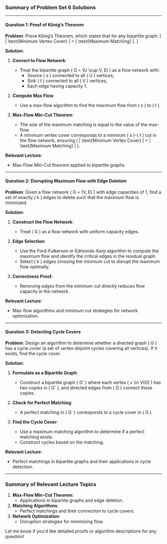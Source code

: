 ### Summary of Problem Set 6 Solutions

---

#### **Question 1: Proof of Kőnig’s Theorem**
**Problem**:
Prove Kőnig’s Theorem, which states that for any bipartite graph:
\[
| \text{Minimum Vertex Cover} | = | \text{Maximum Matching} |.
\]

**Solution**:
1. **Convert to Flow Network**:
   - Treat the bipartite graph \( G = (U \cup V, E) \) as a flow network with:
     - Source \( s \) connected to all \( U \) vertices,
     - Sink \( t \) connected to all \( V \) vertices,
     - Each edge having capacity 1.

2. **Compute Max Flow**:
   - Use a max-flow algorithm to find the maximum flow from \( s \) to \( t \).

3. **Max-Flow Min-Cut Theorem**:
   - The size of the maximum matching is equal to the value of the max-flow.
   - A minimum vertex cover corresponds to a minimum \( s \)-\( t \) cut in the flow network, ensuring \( | \text{Minimum Vertex Cover} | = | \text{Maximum Matching} | \).

**Relevant Lecture**:
- Max-Flow Min-Cut theorem applied to bipartite graphs.

---

#### **Question 2: Disrupting Maximum Flow with Edge Deletion**
**Problem**:
Given a flow network \( G = (V, E) \) with edge capacities of 1, find a set of exactly \( k \) edges to delete such that the maximum flow is minimized.

**Solution**:
1. **Construct the Flow Network**:
   - Treat \( G \) as a flow network with uniform capacity edges.

2. **Edge Selection**:
   - Use the Ford-Fulkerson or Edmonds-Karp algorithm to compute the maximum flow and identify the critical edges in the residual graph.
   - Select \( k \) edges crossing the minimum cut to disrupt the maximum flow optimally.

3. **Correctness Proof**:
   - Removing edges from the minimum cut directly reduces flow capacity in the network.

**Relevant Lecture**:
- Max-flow algorithms and minimum cut strategies for network optimization.

---

#### **Question 3: Detecting Cycle Covers**
**Problem**:
Design an algorithm to determine whether a directed graph \( G \) has a cycle cover (a set of vertex-disjoint cycles covering all vertices). If it exists, find the cycle cover.

**Solution**:
1. **Formulate as a Bipartite Graph**:
   - Construct a bipartite graph \( G' \) where each vertex \( v \in V(G) \) has two copies in \( G' \), and directed edges from \( G \) connect these copies.

2. **Check for Perfect Matching**:
   - A perfect matching in \( G' \) corresponds to a cycle cover in \( G \).

3. **Find the Cycle Cover**:
   - Use a maximum matching algorithm to determine if a perfect matching exists.
   - Construct cycles based on the matching.

**Relevant Lecture**:
- Perfect matchings in bipartite graphs and their applications in cycle detection.

---

### Summary of Relevant Lecture Topics
1. **Max-Flow Min-Cut Theorem**:
   - Applications in bipartite graphs and edge deletion.
2. **Matching Algorithms**:
   - Perfect matchings and their connection to cycle covers.
3. **Network Optimization**:
   - Disruption strategies for minimizing flow.

Let me know if you'd like detailed proofs or algorithm descriptions for any question!
